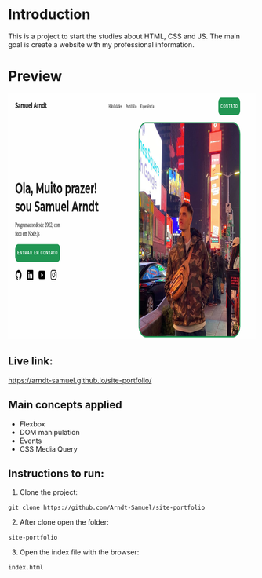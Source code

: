 # Introduction

This is a project to start the studies about HTML, CSS and JS.
The main goal is create a website with my professional information.

# Preview 

<img src="https://github.com/Arndt-Samuel/site-portfolio/blob/main/preview.png" height="500"/>

## Live link:

https://arndt-samuel.github.io/site-portfolio/

## Main concepts applied

- Flexbox
- DOM manipulation
- Events
- CSS Media Query


## Instructions to run:

1. Clone the project:

```
git clone https://github.com/Arndt-Samuel/site-portfolio
```

2. After clone open the folder:

```
site-portfolio
```

3. Open the index file with the browser:

```
index.html
```